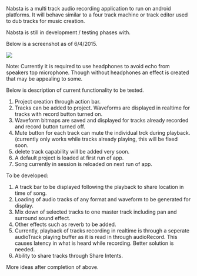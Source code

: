 Nabsta is a multi track audio recording application to run on android platforms. 
It will  behave similar to a four track machine or track editor used to dub tracks for music creation. 

Nabsta is still in development / testing phases with.
 
Below is a screenshot as of 6/4/2015. 

![](https://github.com/samuelsegal/Nabsta/blob/master/nabsta_6_5_15_screenshot.png)

Note: Currently it is required to use headphones to avoid echo from speakers top microphone. Though without headphones an effect is created that may be appealing to some.

Below is description of current functionality to be tested.

1. Project creation through action bar.
2. Tracks can be added to project. Waveforms are displayed in realtime for tracks with record button turned on.
3. Waveform bitmaps are saved and displayed for tracks already recorded and record button turned off.
4. Mute button for each track can mute the individual trck during playback. (currently only works while tracks already playing, this will be fixed soon.
5. delete track capability will be added very soon.
6. A default project is loaded at first run of app.
7. Song currently in session is reloaded on next run of app.

To be developed:
1. A track bar to be displayed following the playback to share location in time of song.
2. Loading of audio tracks of any format and waveform to be generated for display.
3. Mix down of selected tracks to one master track including pan and surround sound effect.
4. Other effects such as reverb to be added.
5. Currently, playback of tracks recording in realtime is through a seperate audioTrack playing buffer as it is read in through audioRecord. This causes latency in what is heard while recording. Better solution is needed.
6. Ability to share tracks through Share Intents.

More ideas after completion of above.


